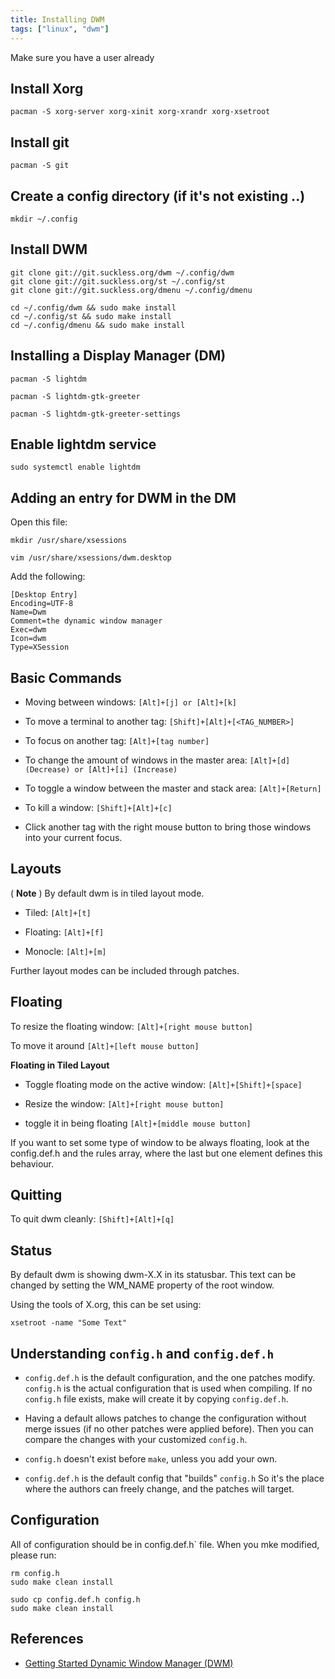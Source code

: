 ```yaml
---
title: Installing DWM
tags: ["linux", "dwm"]
---
```


Make sure you have a user already

## Install Xorg

```
pacman -S xorg-server xorg-xinit xorg-xrandr xorg-xsetroot
```

## Install git

```
pacman -S git
```

## Create a config directory (if it's not existing ..)

```
mkdir ~/.config
```

## Install DWM

```
git clone git://git.suckless.org/dwm ~/.config/dwm
git clone git://git.suckless.org/st ~/.config/st
git clone git://git.suckless.org/dmenu ~/.config/dmenu
```

```
cd ~/.config/dwm && sudo make install
cd ~/.config/st && sudo make install
cd ~/.config/dmenu && sudo make install
```

## Installing a Display Manager (DM)

```
pacman -S lightdm

pacman -S lightdm-gtk-greeter

pacman -S lightdm-gtk-greeter-settings
```

## Enable lightdm service

```
sudo systemctl enable lightdm
```

## Adding an entry for DWM in the DM

Open this file:

```
mkdir /usr/share/xsessions

vim /usr/share/xsessions/dwm.desktop
```

Add the following:

```
[Desktop Entry]
Encoding=UTF-8
Name=Dwm
Comment=the dynamic window manager
Exec=dwm
Icon=dwm
Type=XSession
```

## Basic Commands

- Moving between windows: `[Alt]+[j] or [Alt]+[k]`

- To move a terminal to another tag: `[Shift]+[Alt]+[<TAG_NUMBER>]`

- To focus on another tag: `[Alt]+[tag number]`

- To change the amount of windows in the master area: `[Alt]+[d] (Decrease) or [Alt]+[i] (Increase)`

- To toggle a window between the master and stack area: `[Alt]+[Return]`

- To kill a window: `[Shift]+[Alt]+[c]`

- Click another tag with the right mouse button to bring those windows into your current focus.

## Layouts

( **Note** ) By default dwm is in tiled layout mode.

- Tiled: `[Alt]+[t]`

- Floating: `[Alt]+[f]`

- Monocle: `[Alt]+[m]`

Further layout modes can be included through patches.

## Floating

To resize the floating window: `[Alt]+[right mouse button]`

To move it around `[Alt]+[left mouse button]`

**Floating in Tiled Layout**

- Toggle floating mode on the active window: `[Alt]+[Shift]+[space]`

- Resize the window: `[Alt]+[right mouse button]`

- toggle it in being floating `[Alt]+[middle mouse button]`

If you want to set some type of window to be always floating, look at the config.def.h and the rules array, where the last but one element defines this behaviour.

## Quitting

To quit dwm cleanly: `[Shift]+[Alt]+[q]`

## Status

By default dwm is showing dwm-X.X in its statusbar. This text can be changed by setting the WM_NAME property of the root window.

Using the tools of X.org, this can be set using:

```
xsetroot -name "Some Text"
```

## Understanding `config.h` and `config.def.h`

- `config.def.h` is the default configuration, and the one patches modify. `config.h` is the actual configuration that is used when compiling. If no `config.h` file exists, make will create it by copying `config.def.h`.

- Having a default allows patches to change the configuration without merge issues (if no other patches were applied before). Then you can compare the changes with your customized `config.h`.

- `config.h` doesn't exist before `make`, unless you add your own.

- `config.def.h` is the default config that "builds" `config.h` So it's the place where the authors can freely change, and the patches will target.

## Configuration 

All of configuration should be in config.def.h` file.
When you mke modified, please run:

```
rm config.h
sudo make clean install
```

```
sudo cp config.def.h config.h
sudo make clean install
```

## References

- [Getting Started Dynamic Window Manager (DWM)](https://www.yanboyang.com/dwm/)

